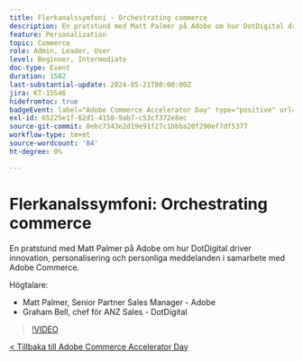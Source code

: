 ```yaml
---
title: Flerkanalssymfoni - Orchestrating commerce
description: En pratstund med Matt Palmer på Adobe om hur DotDigital driver innovation, personalisering och personliga meddelanden i samarbete med Adobe Commerce.
feature: Personalization
topic: Commerce
role: Admin, Leader, User
level: Beginner, Intermediate
doc-type: Event
duration: 1582
last-substantial-update: 2024-05-21T00:00:00Z
jira: KT-15546
hidefromtoc: true
badgeEvent: label="Adobe Commerce Accelerator Day" type="positive" url="https://experienceleague.adobe.com/sv/docs/events/apac-commerce-recordings/2024/overview"
exl-id: 65225e1f-62d1-4158-9ab7-c53cf372e8ec
source-git-commit: 0ebc7343e2d19e91f27c1bbba20f290ef7df5377
workflow-type: tm+mt
source-wordcount: '84'
ht-degree: 0%

---
```


# Flerkanalssymfoni: Orchestrating commerce

En pratstund med Matt Palmer på Adobe om hur DotDigital driver innovation, personalisering och personliga meddelanden i samarbete med Adobe Commerce.

Högtalare:

+ Matt Palmer, Senior Partner Sales Manager - Adobe
+ Graham Bell, chef för ANZ Sales - DotDigital

>[!VIDEO](https://video.tv.adobe.com/v/3455515/?learn=on&captions=swe)

[&lt; Tillbaka till Adobe Commerce Accelerator Day](./overview.md)
